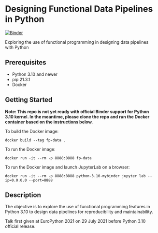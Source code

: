 # Designing Functional Data Pipelines in Python

[![Binder](https://mybinder.org/badge_logo.svg)](https://mybinder.org/v2/gh/hweecat/python-functional-data-pipelines/HEAD)

Exploring the use of functional programming in designing data pipelines with Python

## Prerequisites

- Python 3.10 and newer
- pip 21.3.1
- Docker

## Getting Started

**Note: This repo is not yet ready with official Binder support for Python 3.10 kernel. In the meantime, please clone the repo and run the Docker container based on the instructions below.**

To build the Docker image:

```
docker build --tag fp-data . 
```

To run the Docker image:

```
docker run -it --rm -p 8888:8888 fp-data
```

To run the Docker image and launch JupyterLab on a browser:

```
docker run -it --rm -p 8888:8888 python-3.10-mybinder jupyter lab --ip=0.0.0.0 --port=8888
```

## Description

The objective is to explore the use of functional programming features in Python 3.10 to design data pipelines for reproducibility and maintainability.

Talk first given at EuroPython 2021 on 29 July 2021 before Python 3.10 official release.